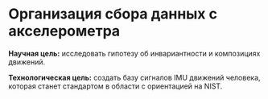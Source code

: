 # Организация сбора данных с акселерометра 

**Научная цель:** исследовать гипотезу об инвариантности и композициях движений.

**Технологическая цель:** создать базу сигналов IMU движений человека, которая станет стандартом в области с ориентацией на NIST.
